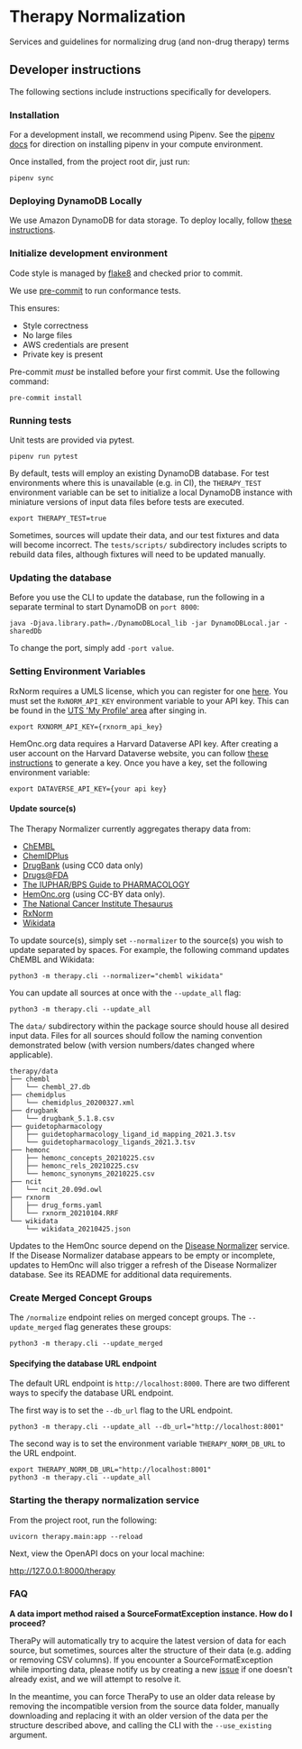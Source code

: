 # Therapy Normalization
Services and guidelines for normalizing drug (and non-drug therapy) terms

## Developer instructions
The following sections include instructions specifically for developers.

### Installation
For a development install, we recommend using Pipenv. See the
[pipenv docs](https://pipenv-fork.readthedocs.io/en/latest/#install-pipenv-today)
for direction on installing pipenv in your compute environment.

Once installed, from the project root dir, just run:

```commandline
pipenv sync
```

### Deploying DynamoDB Locally

We use Amazon DynamoDB for data storage. To deploy locally, follow [these instructions](https://docs.aws.amazon.com/amazondynamodb/latest/developerguide/DynamoDBLocal.DownloadingAndRunning.html).

### Initialize development environment

Code style is managed by [flake8](https://github.com/PyCQA/flake8) and checked prior to commit.

We use [pre-commit](https://pre-commit.com/#usage) to run conformance tests.

This ensures:

* Style correctness
* No large files
* AWS credentials are present
* Private key is present

Pre-commit *must* be installed before your first commit. Use the following command:

```commandline
pre-commit install
```

### Running tests

Unit tests are provided via pytest.

```commandline
pipenv run pytest
```

By default, tests will employ an existing DynamoDB database. For test environments where this is unavailable (e.g. in CI), the `THERAPY_TEST` environment variable can be set to initialize a local DynamoDB instance with miniature versions of input data files before tests are executed.

```commandline
export THERAPY_TEST=true
```

Sometimes, sources will update their data, and our test fixtures and data will become incorrect. The `tests/scripts/` subdirectory includes scripts to rebuild data files, although fixtures will need to be updated manually.

### Updating the database

Before you use the CLI to update the database, run the following in a separate terminal to start DynamoDB on `port 8000`:

```
java -Djava.library.path=./DynamoDBLocal_lib -jar DynamoDBLocal.jar -sharedDb
```

To change the port, simply add `-port value`.

### Setting Environment Variables
RxNorm requires a UMLS license, which you can register for one [here](https://www.nlm.nih.gov/research/umls/index.html).
You must set the `RxNORM_API_KEY` environment variable to your API key. This can be found in the [UTS 'My Profile' area](https://uts.nlm.nih.gov/uts/profile) after singing in.
```shell script
export RXNORM_API_KEY={rxnorm_api_key}
```

HemOnc.org data requires a Harvard Dataverse API key. After creating a user account on the Harvard Dataverse website, you can follow [these instructions](https://guides.dataverse.org/en/latest/user/account.html) to generate a key. Once you have a key, set the following environment variable:

```shell script
export DATAVERSE_API_KEY={your api key}
```

#### Update source(s)
The Therapy Normalizer currently aggregates therapy data from:
* [ChEMBL](https://www.ebi.ac.uk/chembl/)
* [ChemIDPlus](https://chem.nlm.nih.gov/chemidplus/)
* [DrugBank](https://go.drugbank.com/) (using CC0 data only)
* [Drugs@FDA](https://www.accessdata.fda.gov/scripts/cder/daf/)
* [The IUPHAR/BPS Guide to PHARMACOLOGY](https://www.guidetopharmacology.org/)
* [HemOnc.org](https://hemonc.org/wiki/Main_Page) (using CC-BY data only).
* [The National Cancer Institute Thesaurus](https://ncithesaurus.nci.nih.gov/ncitbrowser/)
* [RxNorm](https://www.nlm.nih.gov/research/umls/rxnorm/index.html)
* [Wikidata](https://www.wikidata.org/wiki/Wikidata:Main_Page)

To update source(s), simply set `--normalizer` to the source(s) you wish to update separated by spaces. For example, the following command updates ChEMBL and Wikidata:

```commandline
python3 -m therapy.cli --normalizer="chembl wikidata"
```

You can update all sources at once with the `--update_all` flag:

```commandline
python3 -m therapy.cli --update_all
```

The `data/` subdirectory within the package source should house all desired input data. Files for all sources should follow the naming convention demonstrated below (with version numbers/dates changed where applicable).

```
therapy/data
├── chembl
│   └── chembl_27.db
├── chemidplus
│   └── chemidplus_20200327.xml
├── drugbank
│   └── drugbank_5.1.8.csv
├── guidetopharmacology
│   ├── guidetopharmacology_ligand_id_mapping_2021.3.tsv
│   └── guidetopharmacology_ligands_2021.3.tsv
├── hemonc
│   ├── hemonc_concepts_20210225.csv
│   ├── hemonc_rels_20210225.csv
│   └── hemonc_synonyms_20210225.csv
├── ncit
│   └── ncit_20.09d.owl
├── rxnorm
│   ├── drug_forms.yaml
│   └── rxnorm_20210104.RRF
└── wikidata
    └── wikidata_20210425.json
```

Updates to the HemOnc source depend on the [Disease Normalizer](https://github.com/cancervariants/disease-normalization) service. If the Disease Normalizer database appears to be empty or incomplete, updates to HemOnc will also trigger a refresh of the Disease Normalizer database. See its README for additional data requirements.

### Create Merged Concept Groups
The `/normalize` endpoint relies on merged concept groups.  The `--update_merged` flag generates these groups:

```commandline
python3 -m therapy.cli --update_merged
```

#### Specifying the database URL endpoint

The default URL endpoint is `http://localhost:8000`.
There are two different ways to specify the database URL endpoint.

The first way is to set the `--db_url` flag to the URL endpoint.
```commandline
python3 -m therapy.cli --update_all --db_url="http://localhost:8001"
```

The second way is to set the environment variable `THERAPY_NORM_DB_URL` to the URL endpoint.
```commandline
export THERAPY_NORM_DB_URL="http://localhost:8001"
python3 -m therapy.cli --update_all
```

### Starting the therapy normalization service

From the project root, run the following:

```commandline
uvicorn therapy.main:app --reload
```

Next, view the OpenAPI docs on your local machine:

http://127.0.0.1:8000/therapy


### FAQ

**A data import method raised a SourceFormatException instance. How do I proceed?**

TheraPy will automatically try to acquire the latest version of data for each source, but sometimes, sources alter the structure of their data (e.g. adding or removing CSV columns). If you encounter a SourceFormatException while importing data, please notify us by creating a new [issue](https://github.com/cancervariants/therapy-normalization/issues) if one doesn't already exist, and we will attempt to resolve it.

In the meantime, you can force TheraPy to use an older data release by removing the incompatible version from the source data folder, manually downloading and replacing it with an older version of the data per the structure described above, and calling the CLI with the `--use_existing` argument.
